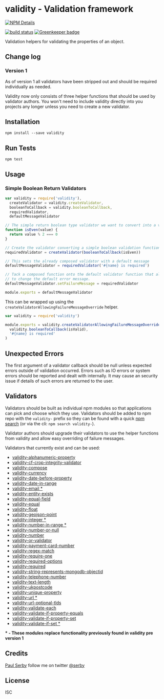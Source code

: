 # validity - Validation framework

[![NPM Details](https://nodei.co/npm/validity.png?stars&downloads)](https://npmjs.org/package/validity)

[![build status](https://api.travis-ci.org/serby/validity.png)](http://travis-ci.org/serby/validity) [![Greenkeeper badge](https://badges.greenkeeper.io/serby/validity.svg)](https://greenkeeper.io/)

Validation helpers for validating the properties of an object.

## Change log

### Version 1

As of version 1 all validators have been stripped out and should be required individually as needed.

Validity now only consists of three helper functions that should be used by
validator authors. You won't need to include validity directly into you projects
any longer unless you need to create a new validator.

## Installation

    npm install --save validity

## Run Tests

    npm test

## Usage

### Simple Boolean Return Validators

```js
var validity = require('validity'),
  createValidator = validity.createValidator,
  booleanToCallback = validity.booleanToCallback,
  requiredValidator,
  defaultMessageValidator

// The simple return boolean type validator we want to convert into a validity style
function isEven(value) {
  return value % 2 === 0
}

// Create the validator converting a simple boolean validation function
requiredValidator = createValidator(booleanToCallback(isEven))

// This sets the already composed validator with a default message
defaultMessageValidator = requiredValidator('#{name} is required')

// Tack a composed function onto the default validator function that allows you
// to change the default error message.
defaultMessageValidator.setFailureMessage = requiredValidator

module.exports = defaultMessageValidator
```

This can be wrapped up using the `createValidatorAllowingFailureMessageOverride` helper.

```js
var validity = require('validity')

module.exports = validity.createValidatorAllowingFailureMessageOverride(
  validity.booleanToCallback(isValid),
  '#{name} is required'
)
```

## Unexpected Errors

The first argument of a validator callback should be null unless expected errors
outside of validation occurred. Errors such as IO errors or system errors should
be reported and dealt with internally. It may cause an security issue if details of such
errors are returned to the user.

## Validators

Validators should be built as individual npm modules so that applications can pick and
choose which they use. Validators should be added to npm repo with the
`validity-` prefix so they can be found with a quick [npm
search](https://npmjs.org/search?q=validity-) (or via the cli: `npm search validity-`).

Validator authors should upgrade their validators to use the helper functions from
validity and allow easy overriding of failure messages.

Validators that currently exist and can be used:

- [validity-alphanumeric-property](https://www.npmjs.com/package/validity-alphanumeric-property)
- [validity-cf-crop-integrity-validator](https://www.npmjs.com/package/validity-cf-crop-integrity-validator)
- [validity-compose](https://www.npmjs.com/package/validity-compose)
- [validity-currency](https://www.npmjs.com/package/validity-currency)
- [validity-date-before-property](https://www.npmjs.com/package/validity-date-before-property)
- [validity-date-in-range](https://www.npmjs.com/package/validity-date-in-range)
- [validity-email \*](https://www.npmjs.com/package/validity-email)
- [validity-entity-exists](https://www.npmjs.com/package/validity-entity-exists)
- [validity-equal-field](https://www.npmjs.com/package/validity-equal-field)
- [validity-equal](https://www.npmjs.com/package/validity-equal)
- [validity-float](https://www.npmjs.com/package/validity-float)
- [validity-geojson-point](https://www.npmjs.com/package/validity-geojson-point)
- [validity-integer \*](https://www.npmjs.com/package/validity-integer)
- [validity-number-in-range \*](https://www.npmjs.com/package/validity-number-in-range)
- [validity-number-or-null](https://www.npmjs.com/package/validity-number-or-null)
- [validity-number](https://www.npmjs.com/package/validity-number)
- [validity-or-validator](https://www.npmjs.com/package/validity-or-validator)
- [validity-payment-card-number](https://www.npmjs.com/package/validity-payment-card-number)
- [validity-regex-match](https://www.npmjs.com/package/validity-regex-match)
- [validity-require-one](https://www.npmjs.com/package/validity-require-one)
- [validity-required-options](https://www.npmjs.com/package/validity-required-options)
- [validity-required](https://www.npmjs.com/package/validity-required)
- [validity-string-represents-mongodb-objectid](https://www.npmjs.com/package/validity-string-represents-mongodb-objectid)
- [validity-telephone-number](https://www.npmjs.com/package/validity-telephone-number)
- [validity-text-length](https://www.npmjs.com/package/validity-text-length)
- [validity-ukpostcode](https://www.npmjs.com/package/validity-ukpostcode)
- [validity-unique-property](https://www.npmjs.com/package/validity-unique-property)
- [validity-url \*](https://www.npmjs.com/package/validity-url)
- [validity-url-optional-tlds](https://www.npmjs.com/package/validity-url-optional-tlds)
- [validity-validate-each](https://www.npmjs.com/package/validity-validate-each)
- [validity-validate-if-property-equals](https://www.npmjs.com/package/validity-validate-if-property-equals)
- [validity-validate-if-property-set](https://www.npmjs.com/package/validity-validate-if-property-set)
- [validity-validate-if-set \*](https://www.npmjs.com/package/validity-validate-if-set)

**\* - These modules replace functionality previously found in validity pre version 1**

## Credits

[Paul Serby](https://github.com/serby/) follow me on twitter [@serby](http://twitter.com/serby)

## License

ISC
